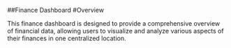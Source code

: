 ##Finance Dashboard
#Overview
<p>This finance dashboard is designed to provide a comprehensive overview of financial data, allowing users to visualize and analyze various aspects of their finances in one centralized location.</p>
